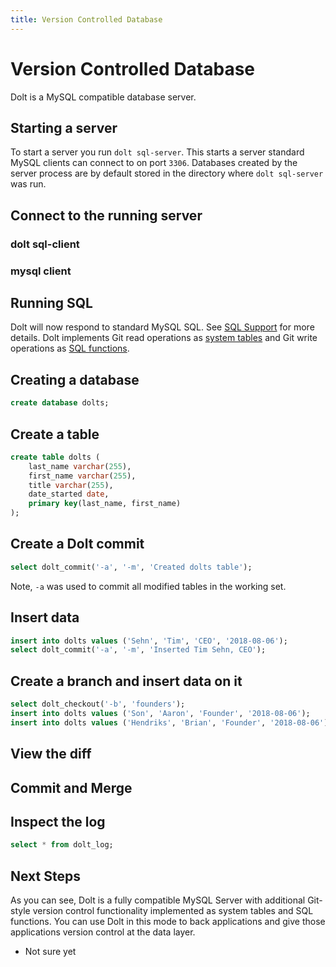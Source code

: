 ```yaml
---
title: Version Controlled Database
---
```


# Version Controlled Database

Dolt is a MySQL compatible database server. 

## Starting a server

To start a server you run `dolt sql-server`. This starts a server standard MySQL clients can connect to on port `3306`. Databases created by the server process are by default stored in the directory where `dolt sql-server` was run.

## Connect to the running server

### dolt sql-client

### mysql client

## Running SQL

Dolt will now respond to standard MySQL SQL. See [SQL Support](../../reference/sql-support/support.md) for more details. Dolt implements Git read operations as [system tables](../../reference/sql/dolt-system-tables.md) and Git write operations as [SQL functions](./../reference/sql/dolt-sql-functions.md).

## Creating a database

```sql
create database dolts;
```

## Create a table

```sql
create table dolts (
    last_name varchar(255), 
    first_name varchar(255), 
    title varchar(255), 
    date_started date, 
    primary key(last_name, first_name)
);
```

## Create a Dolt commit

```sql
select dolt_commit('-a', '-m', 'Created dolts table');
```

Note, `-a` was used to commit all modified tables in the working set.

## Insert data

```sql
insert into dolts values ('Sehn', 'Tim', 'CEO', '2018-08-06');
select dolt_commit('-a', '-m', 'Inserted Tim Sehn, CEO');
```

## Create a branch and insert data on it

```sql
select dolt_checkout('-b', 'founders');
insert into dolts values ('Son', 'Aaron', 'Founder', '2018-08-06');
insert into dolts values ('Hendriks', 'Brian', 'Founder', '2018-08-06');
```

## View the diff



## Commit and Merge

## Inspect the log

```sql
select * from dolt_log;
```

## Next Steps

As you can see, Dolt is a fully compatible MySQL Server with additional Git-style version control functionality implemented as system tables and SQL functions. You can use Dolt in this mode to back applications and give those applications version control at the data layer. 

* Not sure yet

